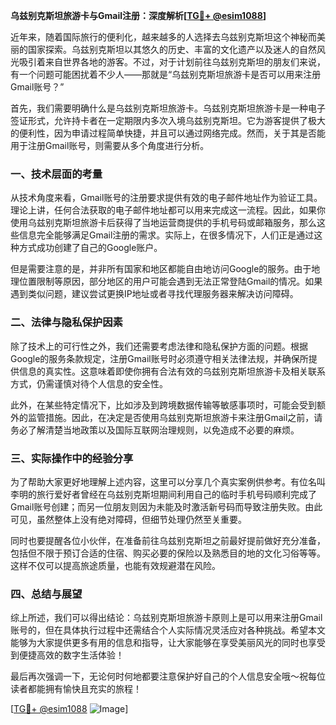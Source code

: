 **乌兹别克斯坦旅游卡与Gmail注册：深度解析[[TG💪+ @esim1088](https://t.me/s/esim1088)]**

近年来，随着国际旅行的便利化，越来越多的人选择去乌兹别克斯坦这个神秘而美丽的国家探索。乌兹别克斯坦以其悠久的历史、丰富的文化遗产以及迷人的自然风光吸引着来自世界各地的游客。不过，对于计划前往乌兹别克斯坦的朋友们来说，有一个问题可能困扰着不少人——那就是“乌兹别克斯坦旅游卡是否可以用来注册Gmail账号？”

首先，我们需要明确什么是乌兹别克斯坦旅游卡。乌兹别克斯坦旅游卡是一种电子签证形式，允许持卡者在一定期限内多次入境乌兹别克斯坦。它为游客提供了极大的便利性，因为申请过程简单快捷，并且可以通过网络完成。然而，关于其是否能用于注册Gmail账号，则需要从多个角度进行分析。

### 一、技术层面的考量

从技术角度来看，Gmail账号的注册要求提供有效的电子邮件地址作为验证工具。理论上讲，任何合法获取的电子邮件地址都可以用来完成这一流程。因此，如果你使用乌兹别克斯坦旅游卡后获得了当地运营商提供的手机号码或邮箱服务，那么这些信息完全能够满足Gmail注册的需求。实际上，在很多情况下，人们正是通过这种方式成功创建了自己的Google账户。

但是需要注意的是，并非所有国家和地区都能自由地访问Google的服务。由于地理位置限制等原因，部分地区的用户可能会遇到无法正常登陆Gmail的情况。如果遇到类似问题，建议尝试更换IP地址或者寻找代理服务器来解决访问障碍。

### 二、法律与隐私保护因素

除了技术上的可行性之外，我们还需要考虑法律和隐私保护方面的问题。根据Google的服务条款规定，注册Gmail账号时必须遵守相关法律法规，并确保所提供信息的真实性。这意味着即使你拥有合法有效的乌兹别克斯坦旅游卡及相关联系方式，仍需谨慎对待个人信息的安全性。

此外，在某些特定情况下，比如涉及到跨境数据传输等敏感事项时，可能会受到额外的监管措施。因此，在决定是否使用乌兹别克斯坦旅游卡来注册Gmail之前，请务必了解清楚当地政策以及国际互联网治理规则，以免造成不必要的麻烦。

### 三、实际操作中的经验分享

为了帮助大家更好地理解上述内容，这里可以分享几个真实案例供参考。有位名叫李明的旅行爱好者曾经在乌兹别克斯坦期间利用自己的临时手机号码顺利完成了Gmail账号创建；而另一位朋友则因为未能及时激活新号码而导致注册失败。由此可见，虽然整体上没有绝对障碍，但细节处理仍然至关重要。

同时也要提醒各位小伙伴，在准备前往乌兹别克斯坦之前最好提前做好充分准备，包括但不限于预订合适的住宿、购买必要的保险以及熟悉目的地的文化习俗等等。这样不仅可以提高旅途质量，也能有效规避潜在风险。

### 四、总结与展望

综上所述，我们可以得出结论：乌兹别克斯坦旅游卡原则上是可以用来注册Gmail账号的，但在具体执行过程中还需结合个人实际情况灵活应对各种挑战。希望本文能够为大家提供更多有用的信息和指导，让大家能够在享受美丽风光的同时也享受到便捷高效的数字生活体验！

最后再次强调一下，无论何时何地都要注意保护好自己的个人信息安全哦～祝每位读者都能拥有愉快且充实的旅程！

[[TG💪+ @esim1088](https://t.me/s/esim1088) ![Image](https://i.postimg.cc/4NQfJmqS/Snipaste-2025-05-13-00-14-12.png)]